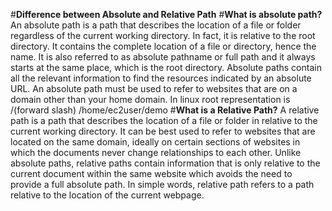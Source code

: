 #**Difference between Absolute and Relative Path**
#**What is absolute path?**
An absolute path is a path that describes the location of a file or folder regardless of the current working directory.
In fact, it is relative to the root directory.
It contains the complete location of a file or directory, hence the name.
It is also referred to as absolute pathname or full path and it always starts at the same place, which is the root directory.
Absolute paths contain all the relevant information to find the resources indicated by an absolute URL.
An absolute path must be used to refer to websites that are on a domain other than your home domain.
In linux root representation is /(forward slash) /home/ec2user/demo
#**What is a Relative Path?**
A relative path is a path that describes the location of a file or folder in relative to the current working directory.
It can be best used to refer to websites that are located on the same domain, ideally on certain sections of websites in which the documents never change relationships to each other.
Unlike absolute paths, relative paths contain information that is only relative to the current document within the same website which avoids the need to provide a full absolute path.
In simple words, relative path refers to a path relative to the location of the current webpage.
